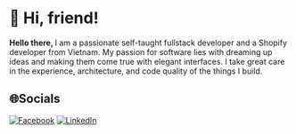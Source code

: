 # 👋 Hi, friend!
<strong>Hello there, </strong> I am a passionate self-taught fullstack developer and a Shopify developer from Vietnam. 
My passion for software lies with dreaming up ideas and making them come true with elegant interfaces. I take great care in the experience, architecture, and code quality of the things I build.

## 🌐Socials
[![Facebook](https://img.shields.io/badge/Facebook-%231877F2.svg?logo=Facebook&logoColor=white)](https://web.facebook.com/tuankiet.do.116/) [![LinkedIn](https://img.shields.io/badge/LinkedIn-%230077B5.svg?logo=linkedin&logoColor=white)](www.linkedin.com/in/dotuankiet116) 
